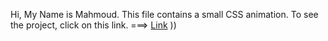 Hi, My Name is Mahmoud. This file contains a small CSS animation. To see the project, click on this link. ===> [Link](https://alaqili-animation-1.netlify.app/)
))
